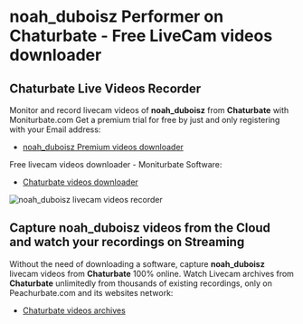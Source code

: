 # noah_duboisz Performer on Chaturbate - Free LiveCam videos downloader

## Chaturbate Live Videos Recorder

Monitor and record livecam videos of **noah_duboisz** from **Chaturbate** with Moniturbate.com
Get a premium trial for free by just and only registering with your Email address:
* [noah_duboisz Premium videos downloader](https://moniturbate.com/request-demo-licence-key.html)

Free livecam videos downloader - Moniturbate Software:
* [Chaturbate videos downloader](https://moniturbate.com/moniturbate-download-software.html)

![noah_duboisz livecam videos recorder](https://peachurnet.com/templates/moniturbate-software.png)


## Capture noah_duboisz videos from the Cloud and watch your recordings on Streaming

Without the need of downloading a software, capture **noah_duboisz** livecam videos from **Chaturbate** 100% online.
Watch Livecam archives from **Chaturbate** unlimitedly from thousands of existing recordings, only on Peachurbate.com and its websites network:
* [Chaturbate videos archives](https://peachurnet.com/)